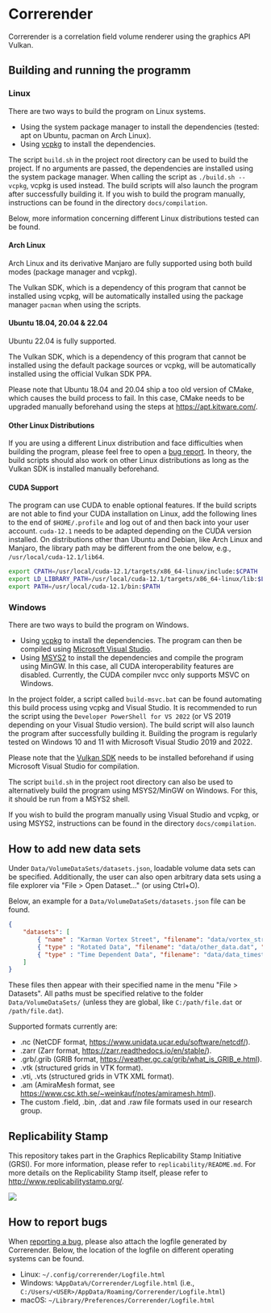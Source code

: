 # Correrender

Correrender is a correlation field volume renderer using the graphics API Vulkan.


## Building and running the programm

### Linux

There are two ways to build the program on Linux systems.
- Using the system package manager to install the dependencies (tested: apt on Ubuntu, pacman on Arch Linux).
- Using [vcpkg](https://github.com/microsoft/vcpkg) to install the dependencies.

The script `build.sh` in the project root directory can be used to build the project. If no arguments are passed, the
dependencies are installed using the system package manager. When calling the script as `./build.sh --vcpkg`, vcpkg is
used instead. The build scripts will also launch the program after successfully building it. If you wish to build the
program manually, instructions can be found in the directory `docs/compilation`.

Below, more information concerning different Linux distributions tested can be found.

#### Arch Linux

Arch Linux and its derivative Manjaro are fully supported using both build modes (package manager and vcpkg).

The Vulkan SDK, which is a dependency of this program that cannot be installed using vcpkg, will be automatically
installed using the package manager `pacman` when using the scripts.

#### Ubuntu 18.04, 20.04 & 22.04

Ubuntu 22.04 is fully supported.

The Vulkan SDK, which is a dependency of this program that cannot be installed using the default package sources or
vcpkg, will be automatically installed using the official Vulkan SDK PPA.

Please note that Ubuntu 18.04 and 20.04 ship a too old version of CMake, which causes the build process to fail.
In this case, CMake needs to be upgraded manually beforehand using the steps at https://apt.kitware.com/.

#### Other Linux Distributions

If you are using a different Linux distribution and face difficulties when building the program, please feel free to
open a [bug report](https://github.com/chrismile/Correrender/issues). In theory, the build scripts should also work on
other Linux distributions as long as the Vulkan SDK is installed manually beforehand.

#### CUDA Support

The program can use CUDA to enable optional features. If the build scripts are not able to find your CUDA installation
on Linux, add the following lines to the end of `$HOME/.profile` and log out of and then back into your user account.
`cuda-12.1` needs to be adapted depending on the CUDA version installed. On distributions other than Ubuntu and Debian,
like Arch Linux and Manjaro, the library path may be different from the one below, e.g., `/usr/local/cuda-12.1/lib64`.

```sh
export CPATH=/usr/local/cuda-12.1/targets/x86_64-linux/include:$CPATH
export LD_LIBRARY_PATH=/usr/local/cuda-12.1/targets/x86_64-linux/lib:$LD_LIBRARY_PATH
export PATH=/usr/local/cuda-12.1/bin:$PATH
```


### Windows

There are two ways to build the program on Windows.
- Using [vcpkg](https://github.com/microsoft/vcpkg) to install the dependencies. The program can then be compiled using
  [Microsoft Visual Studio](https://visualstudio.microsoft.com/vs/).
- Using [MSYS2](https://www.msys2.org/) to install the dependencies and compile the program using MinGW. In this case,
  all CUDA interoperability features are disabled. Currently, the CUDA compiler nvcc only supports MSVC on Windows.

In the project folder, a script called `build-msvc.bat` can be found automating this build process using vcpkg and
Visual Studio. It is recommended to run the script using the `Developer PowerShell for VS 2022` (or VS 2019 depending on
your Visual Studio version). The build script will also launch the program after successfully building it.
Building the program is regularly tested on Windows 10 and 11 with Microsoft Visual Studio 2019 and 2022.

Please note that the [Vulkan SDK](https://vulkan.lunarg.com/sdk/home#windows) needs to be installed beforehand if using
Microsoft Visual Studio for compilation.

The script `build.sh` in the project root directory can also be used to alternatively build the program using
MSYS2/MinGW on Windows. For this, it should be run from a MSYS2 shell.

If you wish to build the program manually using Visual Studio and vcpkg, or using MSYS2, instructions can be found in
the directory `docs/compilation`.


## How to add new data sets

Under `Data/VolumeDataSets/datasets.json`, loadable volume data sets can be specified. Additionally, the user can also
open arbitrary data sets using a file explorer via "File > Open Dataset..." (or using Ctrl+O).

Below, an example for a `Data/VolumeDataSets/datasets.json` file can be found.

```json
{
    "datasets": [
        { "name" : "Karman Vortex Street", "filename": "data/vortex_street.nc" },
        { "type" : "Rotated Data", "filename": "data/other_data.dat", "transform": "rotate(270°, 1, 0, 0)" },
        { "type" : "Time Dependent Data", "filename": "data/data_timestep_%04i.dat", "time_indices": "0 2500 10" }
    ]
}
```

These files then appear with their specified name in the menu "File > Datasets". All paths must be specified relative to
the folder `Data/VolumeDataSets/` (unless they are global, like `C:/path/file.dat` or `/path/file.dat`).

Supported formats currently are:
- .nc (NetCDF format, https://www.unidata.ucar.edu/software/netcdf/).
- .zarr (Zarr format, https://zarr.readthedocs.io/en/stable/).
- .grb/.grib (GRIB format, https://weather.gc.ca/grib/what_is_GRIB_e.html).
- .vtk (structured grids in VTK format).
- .vti, .vts (structured grids in VTK XML format).
- .am (AmiraMesh format, see https://www.csc.kth.se/~weinkauf/notes/amiramesh.html).
- The custom .field, .bin, .dat and .raw file formats used in our research group.


## Replicability Stamp

This repository takes part in the Graphics Replicability Stamp Initiative (GRSI).
For more information, please refer to `replicability/README.md`.
For more details on the Replicability Stamp itself, please refer to http://www.replicabilitystamp.org/.

[![](https://www.replicabilitystamp.org/logo/Reproducibility-tiny.png)](http://www.replicabilitystamp.org#https-github-com-chrismile-correrender)


## How to report bugs

When [reporting a bug](https://github.com/chrismile/Correrender/issues), please also attach the logfile generated by
Correrender. Below, the location of the logfile on different operating systems can be found.

- Linux: `~/.config/correrender/Logfile.html`
- Windows: `%AppData%/Correrender/Logfile.html` (i.e., `C:/Users/<USER>/AppData/Roaming/Correrender/Logfile.html`)
- macOS: `~/Library/Preferences/Correrender/Logfile.html`
